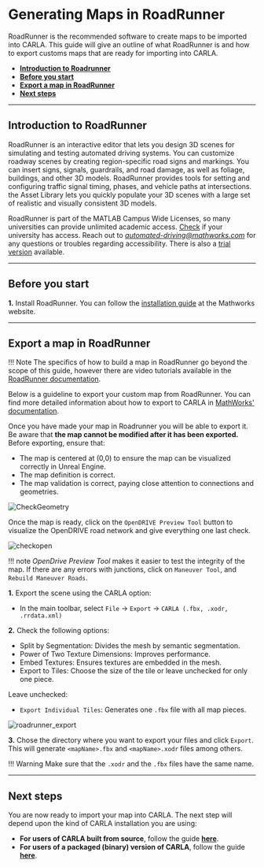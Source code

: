 # Generating Maps in RoadRunner

RoadRunner is the recommended software to create maps to be imported into CARLA. This guide will give an outline of what RoadRunner is and how to export customs maps that are ready for importing into CARLA.

- [__Introduction to Roadrunner__](#introduction-to-roadrunner)
- [__Before you start__](#before-you-start)
- [__Export a map in RoadRunner__](#export-a-map-in-roadrunner)
- [__Next steps__](#next-steps)
---
## Introduction to RoadRunner

RoadRunner is an interactive editor that lets you design 3D scenes for simulating and testing automated driving systems. You can customize roadway scenes by creating region-specific road signs and markings. You can insert signs, signals, guardrails, and road damage, as well as foliage, buildings, and other 3D models. RoadRunner provides tools for setting and configuring traffic signal timing, phases, and vehicle paths at intersections. the  Asset Library lets you quickly populate your 3D scenes with a large set of realistic and visually consistent 3D models.

RoadRunner is part of the MATLAB Campus Wide Licenses, so many universities can provide unlimited academic access. [Check][rr_eligibility] if your university has access. Reach out to *automated-driving@mathworks.com* for any questions or troubles regarding accessibility. There is also a [trial version][rr_trial_version] available.

[rr_trial_version]: https://www.mathworks.com/products/roadrunner.html
[rr_eligibility]: https://www.mathworks.com/academia/tah-support-program/eligibility.html

---
## Before you start 

__1.__ Install RoadRunner. You can follow the [installation guide][rr_docs] at the Mathworks website.   

[rr_docs]: https://www.mathworks.com/help/roadrunner/ug/install-and-activate-roadrunner.html

---
## Export a map in RoadRunner

!!! Note
    The specifics of how to build a map in RoadRunner go beyond the scope of this guide, however there are video tutorials available in the [RoadRunner documentation][rr_tutorials].

[rr_tutorials]: https://www.mathworks.com/support/search.html?fq=asset_type_name:video%20category:roadrunner/index&page=1&s_tid=CRUX_topnav

Below is a guideline to export your custom map from RoadRunner. You can find more detailed information about how to export to CARLA in [MathWorks' documentation][exportlink].

[exportlink]: https://www.mathworks.com/help/roadrunner/ug/Exporting-to-CARLA.html

Once you have made your map in Roadrunner you will be able to export it. Be aware that __the map cannot be modified after it has been exported.__ Before exporting, ensure that:

- The map is centered at (0,0) to ensure the map can be visualized correctly in Unreal Engine.
- The map definition is correct.
- The map validation is correct, paying close attention to connections and geometries.


![CheckGeometry](img/check_geometry.jpg)

Once the map is ready, click on the `OpenDRIVE Preview Tool` button to visualize the OpenDRIVE road network and give everything one last check.

![checkopen](img/check_open.jpg)

!!! note
    _OpenDrive Preview Tool_ makes it easier to test the integrity of the map. If there are any errors with junctions, click on `Maneuver Tool`, and `Rebuild Maneuver Roads`.


__1.__ Export the scene using the CARLA option:

  - In the main toolbar, select `File` -> `Export` -> `CARLA (.fbx, .xodr, .rrdata.xml)`

__2.__ Check the following options:

- Split by Segmentation: Divides the mesh by semantic segmentation.
- Power of Two Texture Dimensions: Improves performance.
- Embed Textures: Ensures textures are embedded in the mesh.
- Export to Tiles: Choose the size of the tile or leave unchecked for only one piece.

Leave unchecked:

- `Export Individual Tiles`: Generates one `.fbx` file with all map pieces. 

![roadrunner_export](/img/roadrunner_export.png)

__3.__ Chose the directory where you want to export your files and click `Export`. This will generate `<mapName>.fbx` and `<mapName>.xodr` files among others. 
  
!!! Warning
    Make sure that the `.xodr` and the `.fbx` files have the same name.  

---

## Next steps

You are now ready to import your map into CARLA. The next step will depend upon the kind of CARLA installation you are using:

* __For users of CARLA built from source__, follow the guide [__here__](tuto_M_add_map_source.md).
* __For users of a packaged (binary) version of CARLA__, follow the guide [__here__](tuto_M_add_map_package.md).
